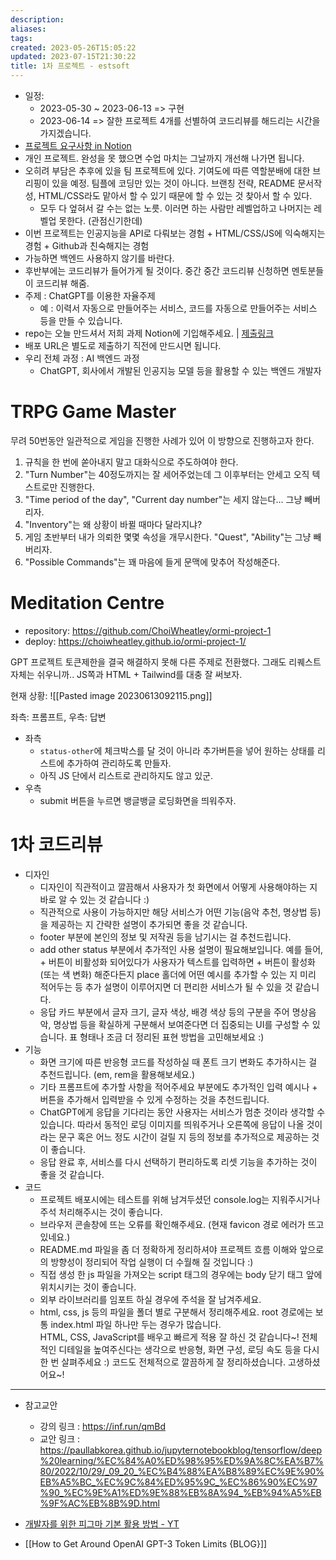 ```yaml
---
description:
aliases: 
tags: 
created: 2023-05-26T15:05:22
updated: 2023-07-15T21:30:22
title: 1차 프로젝트 - estsoft
---
```

- 일정: 
	- 2023-05-30 ~ 2023-06-13 => 구현
	- 2023-06-14 => 잘한 프로젝트 4개를 선별하여 코드리뷰를 해드리는 시간을 가지겠습니다.
- [프로젝트 요구사항 in Notion](https://paullabworkspace.notion.site/ChatGPT-02f3ccabc88143b0a06d18ac89b03a0c)
- 개인 프로젝트. 완성을 못 했으면 수업 마치는 그날까지 개선해 나가면 됩니다.
- 오히려 부담은 추후에 있을 팀 프로젝트에 있다. 기여도에 따른 역할분배에 대한 브리핑이 있을 예정. 팀플에 코딩만 있는 것이 아니다. 브랜칭 전략, README 문서작성, HTML/CSS라도 맡아서 할 수 있기 때문에 할 수 있는 것 찾아서 할 수 있다.
	- 모두 다 엎혀서 갈 수는 없는 노릇. 이러면 하는 사람만 레벨업하고 나머지는 레벨업 못한다. (관점신기한데)
- 이번 프로젝트는 인공지능을 API로 다뤄보는 경험 + HTML/CSS/JS에 익숙해지는 경험 + Github과 친숙해지는 경험
- 가능하면 백엔드 사용하지 않기를 바란다.
- 후반부에는 코드리뷰가 들어가게 될 것이다. 중간 중간 코드리뷰 신청하면 멘토분들이 코드리뷰 해줌.
- 주제 : ChatGPT를 이용한 자율주제
    - 예 : 이력서 자동으로 만들어주는 서비스, 코드를 자동으로 만들어주는 서비스 등을 만들 수 있습니다.
- repo는 오늘 만드셔서 저희 과제 Notion에 기입해주세요. | [제출링크](https://www.notion.so/5-30-e65d684e4b4c4739a54d3c3796040d3c) 
- 배포 URL은 별도로 제출하기 직전에 만드시면 됩니다.
- 우리 전체 과정 : AI 백엔드 과정
    - ChatGPT, 회사에서 개발된 인공지능 모델 등을 활용할 수 있는 백엔드 개발자

# TRPG Game Master

무려 50번동안 일관적으로 게임을 진행한 사례가 있어 이 방향으로 진행하고자 한다.

1. 규칙을 한 번에 쏟아내지 말고 대화식으로 주도하여야 한다.
2. "Turn Number"는 40정도까지는 잘 세어주었는데 그 이후부터는 안세고 오직 텍스트로만 진행한다.
3. "Time period of the day", "Current day number"는 세지 않는다... 그냥 빼버리자.
4. "Inventory"는 왜 상황이 바뀔 때마다 달라지냐?
5. 게임 초반부터 내가 의뢰한 몇몇 속성을 개무시한다. "Quest", "Ability"는 그냥 빼버리자.
6. "Possible Commands"는 꽤 마음에 들게 문맥에 맞추어 작성해준다.

# Meditation Centre

- repository: https://github.com/ChoiWheatley/ormi-project-1
- deploy: https://choiwheatley.github.io/ormi-project-1/

GPT 프로젝트 토큰제한을 결국 해결하지 못해 다른 주제로 전환했다. 그래도 리퀘스트 자체는 쉬우니까.. JS쪽과 HTML + Tailwind를 대충 잘 써보자.

현재 상황: ![[Pasted image 20230613092115.png]]

좌측: 프롬프트, 우측: 답변

- 좌측
	- `status-other`에 체크박스를 달 것이 아니라 추가버튼을 넣어 원하는 상태를 리스트에 추가하여 관리하도록 만들자.
	- 아직 JS 단에서 리스트로 관리하지도 않고 있군.
- 우측
	- submit 버튼을 누르면 뱅글뱅글 로딩화면을 띄워주자.

# 1차 코드리뷰

- 디자인
    - 디자인이 직관적이고 깔끔해서 사용자가 첫 화면에서 어떻게 사용해야하는 지 바로 알 수 있는 것 같습니다 :)
    - 직관적으로 사용이 가능하지만 해당 서비스가 어떤 기능(음악 추천, 명상법 등)을 제공하는 지 간략한 설명이 추가되면 좋을 것 같습니다.
    - footer 부분에 본인의 정보 및 저작권 등을 남기시는 걸 추천드립니다.
    - add other status 부분에서 추가적인 사용 설명이 필요해보입니다. 예를 들어, + 버튼이 비활성화 되어있다가 사용자가 텍스트를 입력하면 + 버튼이 활성화(또는 색 변화) 해준다든지 place 홀더에 어떤 예시를 추가할 수 있는 지 미리 적어두는 등 추가 설명이 이루어지면 더 편리한 서비스가 될 수 있을 것 같습니다.
    - 응답 카드 부분에서 글자 크기, 글자 색상, 배경 색상 등의 구분을 주어 명상음악, 명상법 등을 확실하게 구분해서 보여준다면 더 집중되는 UI를 구성할 수 있습니다. 표 형태나 조금 더 정리된 표현 방법을 고민해보세요 :)
- 기능
    - 화면 크기에 따른 반응형 코드를 작성하실 때 폰트 크기 변화도 추가하시는 걸 추천드립니다. (em, rem을 활용해보세요.)
    - 기타 프롬프트에 추가할 사항을 적어주세요 부분에도 추가적인 입력 예시나 + 버튼을 추가해서 입력받을 수 있게 수정하는 것을 추천드립니다.
    - ChatGPT에게 응답을 기다리는 동안 사용자는 서비스가 멈춘 것이라 생각할 수 있습니다. 따라서 동적인 로딩 이미지를 띄워주거나 오른쪽에 응답이 나올 것이라는 문구 혹은 어느 정도 시간이 걸릴 지 등의 정보를 추가적으로 제공하는 것이 좋습니다.
    - 응답 완료 후, 서비스를 다시 선택하기 편리하도록 리셋 기능을 추가하는 것이 좋을 것 같습니다.
- 코드
    - 프로젝트 배포시에는 테스트를 위해 남겨두셨던 console.log는 지워주시거나 주석 처리해주시는 것이 좋습니다.
    - 브라우저 콘솔창에 뜨는 오류를 확인해주세요. (현재 favicon 경로 에러가 뜨고 있네요.)
    - README.md 파일을 좀 더 정확하게 정리하셔야 프로젝트 흐름 이해와 앞으로의 방향성이 정리되어 작업 실행이 더 수월해 질 것입니다 :)
    - 직접 생성 한 js 파일을 가져오는 script 태그의 경우에는 body 닫기 태그 앞에 위치시키는 것이 좋습니다.
    - 외부 라이브러리를 임포트 하실 경우에 주석을 잘 남겨주세요.
    - html, css, js 등의 파일을 폴더 별로 구분해서 정리해주세요. root 경로에는 보통 index.html 파일 하나만 두는 경우가 많습니다.  
HTML, CSS, JavaScript를 배우고 빠르게 적용 잘 하신 것 같습니다~! 전체적인 디테일을 높여주신다는 생각으로 반응형, 화면 구성, 로딩 속도 등을 다시 한 번 살펴주세요 :) 코드도 전체적으로 깔끔하게 잘 정리하셨습니다. 고생하셨어요~!


---

- 참고교안

    - 강의 링크 : https://inf.run/qmBd
    - 교안 링크 : https://paullabkorea.github.io/jupyternotebookblog/tensorflow/deep%20learning/%EC%84%A0%ED%98%95%ED%9A%8C%EA%B7%80/2022/10/29/_09_20_%EC%B4%88%EA%B8%89%EC%9E%90%EB%A5%BC_%EC%9C%84%ED%95%9C_%EC%86%90%EC%97%90_%EC%9E%A1%ED%9E%88%EB%8A%94_%EB%94%A5%EB%9F%AC%EB%8B%9D.html
- [개발자를 위한 피그마 기본 활용 방법 - YT](https://youtu.be/1-VXCKmyr9I)
- [[How to Get Around OpenAI GPT-3 Token Limits {BLOG}]]
